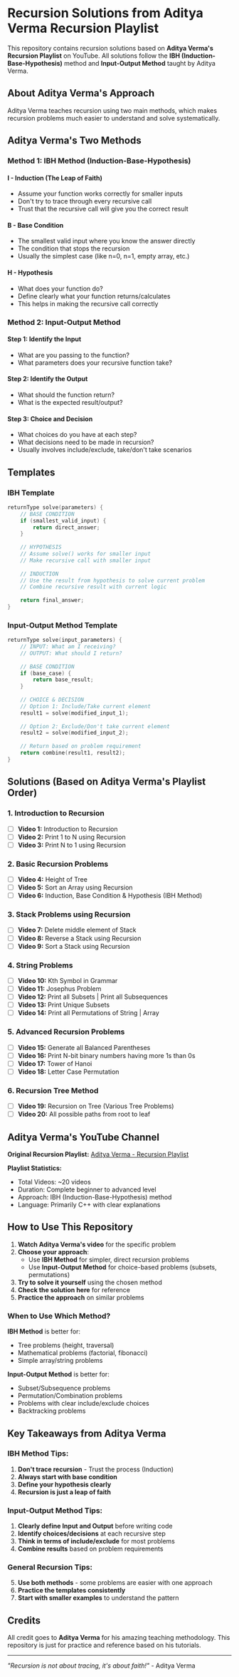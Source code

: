 # Recursion Solutions from Aditya Verma Recursion Playlist

This repository contains recursion solutions based on **Aditya Verma's Recursion Playlist** on YouTube. All solutions follow the **IBH (Induction-Base-Hypothesis)** method and **Input-Output Method** taught by Aditya Verma.

## About Aditya Verma's Approach

Aditya Verma teaches recursion using two main methods, which makes recursion problems much easier to understand and solve systematically.

## Aditya Verma's Two Methods

### Method 1: IBH Method (Induction-Base-Hypothesis)

#### **I - Induction (The Leap of Faith)**
- Assume your function works correctly for smaller inputs
- Don't try to trace through every recursive call
- Trust that the recursive call will give you the correct result

#### **B - Base Condition** 
- The smallest valid input where you know the answer directly
- The condition that stops the recursion
- Usually the simplest case (like n=0, n=1, empty array, etc.)

#### **H - Hypothesis**
- What does your function do?
- Define clearly what your function returns/calculates
- This helps in making the recursive call correctly

### Method 2: Input-Output Method

#### **Step 1: Identify the Input**
- What are you passing to the function?
- What parameters does your recursive function take?

#### **Step 2: Identify the Output**
- What should the function return?
- What is the expected result/output?

#### **Step 3: Choice and Decision**
- What choices do you have at each step?
- What decisions need to be made in recursion?
- Usually involves include/exclude, take/don't take scenarios

## Templates

### IBH Template
```cpp
returnType solve(parameters) {
    // BASE CONDITION
    if (smallest_valid_input) {
        return direct_answer;
    }
    
    // HYPOTHESIS 
    // Assume solve() works for smaller input
    // Make recursive call with smaller input
    
    // INDUCTION
    // Use the result from hypothesis to solve current problem
    // Combine recursive result with current logic
    
    return final_answer;
}
```

### Input-Output Method Template
```cpp
returnType solve(input_parameters) {
    // INPUT: What am I receiving?
    // OUTPUT: What should I return?
    
    // BASE CONDITION
    if (base_case) {
        return base_result;
    }
    
    // CHOICE & DECISION
    // Option 1: Include/Take current element
    result1 = solve(modified_input_1);
    
    // Option 2: Exclude/Don't take current element  
    result2 = solve(modified_input_2);
    
    // Return based on problem requirement
    return combine(result1, result2);
}
```

## Solutions (Based on Aditya Verma's Playlist Order)

### 1. Introduction to Recursion
- [ ] **Video 1:** Introduction to Recursion
- [ ] **Video 2:** Print 1 to N using Recursion
- [ ] **Video 3:** Print N to 1 using Recursion

### 2. Basic Recursion Problems
- [ ] **Video 4:** Height of Tree
- [ ] **Video 5:** Sort an Array using Recursion
- [ ] **Video 6:** Induction, Base Condition & Hypothesis (IBH Method)

### 3. Stack Problems using Recursion
- [ ] **Video 7:** Delete middle element of Stack
- [ ] **Video 8:** Reverse a Stack using Recursion
- [ ] **Video 9:** Sort a Stack using Recursion

### 4. String Problems
- [ ] **Video 10:** Kth Symbol in Grammar
- [ ] **Video 11:** Josephus Problem
- [ ] **Video 12:** Print all Subsets | Print all Subsequences
- [ ] **Video 13:** Print Unique Subsets
- [ ] **Video 14:** Print all Permutations of String | Array

### 5. Advanced Recursion Problems
- [ ] **Video 15:** Generate all Balanced Parentheses
- [ ] **Video 16:** Print N-bit binary numbers having more 1s than 0s
- [ ] **Video 17:** Tower of Hanoi
- [ ] **Video 18:** Letter Case Permutation

### 6. Recursion Tree Method
- [ ] **Video 19:** Recursion on Tree (Various Tree Problems)
- [ ] **Video 20:** All possible paths from root to leaf

## Aditya Verma's YouTube Channel

**Original Recursion Playlist:** [Aditya Verma - Recursion Playlist](https://www.youtube.com/playlist?list=PL_z_8CaSLPWeT1ffjiImo0sYTcnLzo-wY)

**Playlist Statistics:**
- Total Videos: ~20 videos
- Duration: Complete beginner to advanced level
- Approach: IBH (Induction-Base-Hypothesis) method
- Language: Primarily C++ with clear explanations

## How to Use This Repository

1. **Watch Aditya Verma's video** for the specific problem
2. **Choose your approach**: 
   - Use **IBH Method** for simpler, direct recursion problems
   - Use **Input-Output Method** for choice-based problems (subsets, permutations)
3. **Try to solve it yourself** using the chosen method
4. **Check the solution here** for reference
5. **Practice the approach** on similar problems

### When to Use Which Method?

**IBH Method** is better for:
- Tree problems (height, traversal)
- Mathematical problems (factorial, fibonacci)
- Simple array/string problems

**Input-Output Method** is better for:
- Subset/Subsequence problems
- Permutation/Combination problems  
- Problems with clear include/exclude choices
- Backtracking problems

## Key Takeaways from Aditya Verma

### IBH Method Tips:
1. **Don't trace recursion** - Trust the process (Induction)
2. **Always start with base condition**
3. **Define your hypothesis clearly**
4. **Recursion is just a leap of faith**

### Input-Output Method Tips:
1. **Clearly define Input and Output** before writing code
2. **Identify choices/decisions** at each recursive step
3. **Think in terms of include/exclude** for most problems
4. **Combine results** based on problem requirements

### General Recursion Tips:
5. **Use both methods** - some problems are easier with one approach
6. **Practice the templates consistently**
7. **Start with smaller examples** to understand the pattern

## Credits

All credit goes to **Aditya Verma** for his amazing teaching methodology. This repository is just for practice and reference based on his tutorials.

---

*"Recursion is not about tracing, it's about faith!"* - Aditya Verma
